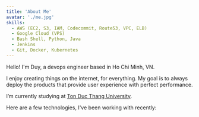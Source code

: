 ```yaml
---
title: 'About Me'
avatar: './me.jpg'
skills:
  - AWS (EC2, S3, IAM, Codecommit, Route53, VPC, ELB)
  - Google Cloud (VPS)
  - Bash Shell, Python, Java
  - Jenkins
  - Git, Docker, Kubernetes
---
```


Hello! I'm Duy, a devops engineer based in Ho Chi Minh, VN.

I enjoy creating things on the internet, for everything. My goal is to always deploy the products that provide user experience with perfect performance.

I’m currently studying at [Ton Duc Thang University](https://www.tdtu.edu.vn/).

Here are a few technologies, I've been working with recently:
